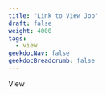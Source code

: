```yaml
---
title: "Link to View Job"
draft: false
weight: 4000
tags:
  - view
geekdocNav: false
geekdocBreadcrumb: false
---
```


View